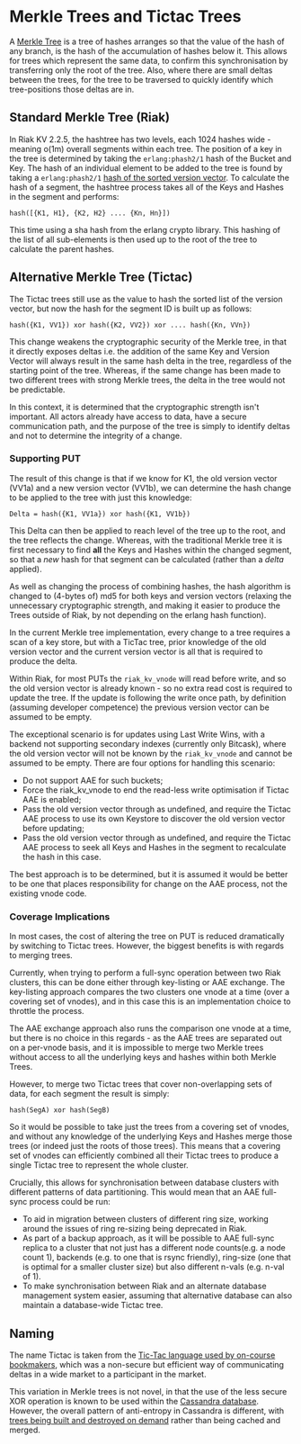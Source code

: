 # Merkle Trees and Tictac Trees

A [Merkle Tree](https://en.wikipedia.org/wiki/Merkle_tree) is a tree of hashes arranges so that the value of the hash of any branch, is the hash of the accumulation of hashes below it.  This allows for trees which represent the same data, to confirm this synchronisation by transferring only the root of the tree.  Also, where there are small deltas between the trees, for the tree to be traversed to quickly identify which tree-positions those deltas are in.


## Standard Merkle Tree (Riak)

In Riak KV 2.2.5, the hashtree has two levels, each 1024 hashes wide - meaning o(1m) overall segments within each tree.  The position of a key in the tree is determined by taking the `erlang:phash2/1` hash of the Bucket and Key.  The hash of an individual element to be added to the tree is found by taking a `erlang:phash2/1` [hash of the sorted version vector](https://github.com/basho/riak_kv/blob/2.1.7/src/riak_object.erl#L667-L670).  To calculate the hash of a segment, the hashtree process takes all of the Keys and Hashes in the segment and performs:

`hash([{K1, H1}, {K2, H2} .... {Kn, Hn}])`

This time using a sha hash from the erlang crypto library.  This hashing of the list of all sub-elements is then used up to the root of the tree to calculate the parent hashes.

## Alternative Merkle Tree (Tictac)

The Tictac trees still use as the value to hash the sorted list of the version vector, but now the hash for the segment ID is built up as follows:

`hash({K1, VV1}) xor hash({K2, VV2}) xor .... hash({Kn, VVn})`

This change weakens the cryptographic security of the Merkle tree, in that it directly exposes deltas i.e. the addition of the same Key and Version Vector will always result in the same hash delta in the tree, regardless of the starting point of the tree.  Whereas, if the same change has been made to two different trees with strong Merkle trees, the delta in the tree would not be predictable.

In this context, it is determined that the cryptographic strength isn't important.  All actors already have access to data, have a secure communication path, and the purpose of the tree is simply to identify deltas and not to determine the integrity of a change.

### Supporting PUT

The result of this change is that if we know for K1, the old version vector (VV1a) and a new version vector (VV1b), we can determine the hash change to be applied to the tree with just this knowledge:

`Delta = hash({K1, VV1a}) xor hash({K1, VV1b})`

This Delta can then be applied to reach level of the tree up to the root, and the tree reflects the change.  Whereas, with the traditional Merkle tree it is first necessary to find **all** the Keys and Hashes within the changed segment, so that a *new* hash for that segment can be calculated (rather than a *delta* applied).

As well as changing the process of combining hashes, the hash algorithm is changed to (4-bytes of) md5 for both keys and version vectors (relaxing the unnecessary cryptographic strength, and making it easier to produce the Trees outside of Riak, by not depending on the erlang hash function).

In the current Merkle tree implementation, every change to a tree requires a scan of a key store, but with a TicTac tree, prior knowledge of the old version vector and the current version vector is all that is required to produce the delta.  

Within Riak, for most PUTs the `riak_kv_vnode` will read before write, and so the old version vector is already known - so no extra read cost is required to update the tree.  If the update is following the write once path, by definition (assuming developer competence) the previous version vector can be assumed to be empty.

The exceptional scenario is for updates using Last Write Wins, with a backend not supporting secondary indexes (currently only Bitcask), where the old version vector will not be known by the `riak_kv_vnode` and cannot be assumed to be empty.  There are four options for handling this scenario:

- Do not support AAE for such buckets;
- Force the riak_kv_vnode to end the read-less write optimisation if Tictac AAE is enabled;
- Pass the old version vector through as undefined, and require the Tictac AAE process to use its own Keystore to discover the old version vector before updating;
- Pass the old version vector through as undefined, and require the Tictac AAE process to seek all Keys and Hashes in the segment to recalculate the hash in this case.

The best approach is to be determined, but it is assumed it would be better to be one that places responsibility for change on the AAE process, not the existing vnode code.

### Coverage Implications

In most cases, the cost of altering the tree on PUT is reduced dramatically by switching to Tictac trees.  However, the biggest benefits is with regards to merging trees.

Currently, when trying to perform a full-sync operation between two Riak clusters, this can be done either through key-listing or AAE exchange.  The key-listing approach compares the two clusters one vnode at a time (over a covering set of vnodes), and in this case this is an implementation choice to throttle the process.  

The AAE exchange approach also runs the comparison one vnode at a time, but there is no choice in this regards - as the AAE trees are separated out on a per-vnode basis, and it is impossible to merge two Merkle trees without access to all the underlying keys and hashes within both Merkle Trees.

However, to merge two Tictac trees that cover non-overlapping sets of data, for each segment the result is simply:

`hash(SegA) xor hash(SegB)`

So it would be possible to take just the trees from a covering set of vnodes, and without any knowledge of the underlying Keys and Hashes merge those trees (or indeed just the roots of those trees).  This means that a covering set of vnodes can efficiently combined all their Tictac trees to produce a single Tictac tree to represent the whole cluster.

Crucially, this allows for synchronisation between database clusters with different patterns of data partitioning.  This would mean that an AAE full-sync process could be run:

- To aid in migration between clusters of different ring size, working around the issues of ring re-sizing being deprecated in Riak.
- As part of a backup approach, as it will be possible to AAE full-sync replica to a cluster that not just has a different node counts(e.g. a node count 1), backends (e.g. to one that is rsync friendly), ring-size (one that is optimal for a smaller cluster size) but also different n-vals (e.g. n-val of 1).
- To make synchronisation between Riak and an alternate database management system easier, assuming that alternative database can also maintain a database-wide Tictac tree.


## Naming

The name Tictac is taken from the [Tic-Tac language used by on-course bookmakers](https://en.wikipedia.org/wiki/Tic-tac), which was a non-secure but efficient way of communicating deltas in a wide market to a participant in the market.

This variation in Merkle trees is not novel, in that the use of the less secure XOR operation is known to be used within the [Cassandra database](http://distributeddatastore.blogspot.co.uk/2013/07/cassandra-using-merkle-trees-to-detect.html).  However, the overall pattern of anti-entropy in Cassandra is different, with [trees being built and destroyed on demand](https://wiki.apache.org/cassandra/AntiEntropy) rather than being cached and merged.
